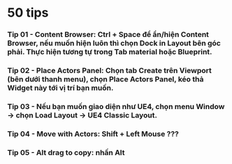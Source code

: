 # 50 tips
### Tip 01 - Content Browser: Ctrl + Space để ẩn/hiện Content Browser, nếu muốn hiện luôn thì chọn Dock in Layout bên góc phải. Thực hiện tương tự trong Tab material hoặc Blueprint.
### Tip 02 - Place Actors Panel: Chọn tab Create trên Viewport (bên dưới thanh menu), chọn Place Actors Panel, kéo thả Widget này tới vị trí bạn muốn.
### Tip 03 - Nếu bạn muốn giao diện như UE4, chọn menu Window -> chọn Load Layout -> UE4 Classic Layout.
### Tip 04 - Move with Actors: Shift + Left Mouse ???
### Tip 05 - Alt drag to copy: nhấn Alt 
